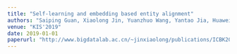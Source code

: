 ```yaml
---
title: "Self-learning and embedding based entity alignment"
authors: "Saiping Guan, Xiaolong Jin, Yuanzhuo Wang, Yantao Jia, Huawei Shen, Zixuan Li, Xueqi Cheng"
venue: "KIS'2019"
date: 2019-01-01
paperurl: "http://www.bigdatalab.ac.cn/~jinxiaolong/publications/ICBK2017GuanJ.pdf"
---
```

